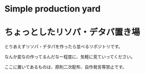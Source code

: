 # Simple production yard
# ちょっとしたリソパ・デタパ置き場

とりあえずリソパ・デタパを作ったら並べるリポジトリです。

なんか変なの作ってるんだなー程度に、気軽に見ていってください。

ここに置いてあるものは、原則二次配布、自作発言等禁止です。

